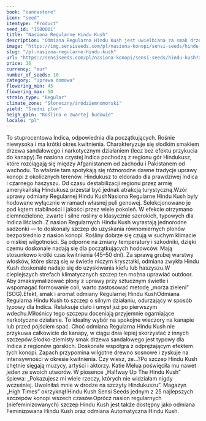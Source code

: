 ```yaml
---
book: "cannastore"
icon: "seed"
itemtype: "Product"
seed_id: "1500001"
title: "Nasiona Regularne Hindu Kush"
description: "Odmiana Regularna Hindu Kush jest uwielbiana za smak drzewa sandałowego i przyjemne, narkotyczne działanie. Zwarte, żywiczne i szybko kwitnące rośliny."
image: "https://img.sensiseeds.com/pl/nasiona-konopi/sensi-seeds/hindu-kush-image.png"
slug: "/pl-nasiona-regularne-hindu-kush"
url: "https://sensiseeds.com/pl/nasiona-konopi/sensi-seeds/hindu-kush?a_aid=cannastore"
price: 36
currency: "eur"
number_of_seeds: 10
category: "Uprawa domowa"
flowering_min: 45
flowering_max: 50
strain_type: "Regular"
climate_zone: "Słoneczny/śródziemnomorski"
yield: "Średni plon"
heigh_gain: "Roślina o zwartej budowie"
locale: "pl"
---
```

To stuprocentowa Indica, odpowiednia dla początkujących. Rośnie niewysoka i ma krótki okres kwitnienia. Charakteryzuje się słodkim smakiem drzewa sandałowego i narkotycznym działaniem (lecz bez efektu przykucia do kanapy).Te nasiona czystej Indica pochodzą z regionu gór Hindukusz, które rozciągają się między Afganistanem od zachodu i Pakistanem od wschodu. To właśnie tam spotykają się różnorodne dawne tradycje uprawy konopi z okolicznych terenów. Hindukusz to eldorado dla prawdziwej Indica i czarnego haszyszu. Od czasu destabilizacji regionu przez armię amerykańską Hindukusz przestał być jednak atrakcją turystyczną.Wzór uprawy odmiany Regularnej Hindu KushNasiona Regularne Hindu Kush były hodowane wyłącznie w ramach własnej puli genowej. Selekcjonowano je pod kątem stabilności i jakości przez wiele pokoleń. W efekcie otrzymano ciemnozielone, zwarte i silne rośliny o klasycznie szerokich, typowych dla Indica liściach. Z nasion Regularnych Hindu Kush wyrastają jednorodne sadzonki — to doskonały szczep do uzyskania równomiernych plonów bezpośrednio z nasion konopi. Rośliny dobrze się czują w suchym klimacie o niskiej wilgotności. Są odporne na zmiany temperatury i szkodniki, dzięki czemu doskonale nadają się dla początkujących hodowców. Mają stosunkowo krótki czas kwitnienia (45–50 dni). Za sprawą grubej warstwy włosków, które skrzą się w świetle niczym kryształki, odmiana zwykła Hindu Kush doskonale nadaje się do uzyskiwania kiefu lub haszyszu.W cieplejszych strefach klimatycznych szczep ten można uprawiać outdoor. Aby zmaksymalizować plony z uprawy przy sztucznym świetle i wspomagać formowanie coli, warto zastosować metodę „morza zieleni” (SOG).Efekt, smak i aromat odmiany Regularnej Hindu KushOdmiana Regularna Hindu Kush to szczep o silnym działaniu, odurzający w sposób typowy dla Indica. Relaksuje ciało i umysł już po pierwszym wdechu.Miłośnicy tego szczepu doceniają przyjemnie ogarniające narkotyczne działanie. To idealny wybór na spokojne wieczory na kanapie lub przed pójściem spać. Choć odmiana Regularna Hindu Kush nie przykuwa całkowicie do kanapy, w ciągu dnia lepiej skorzystać z innych szczepów.Słodko-ziemisty smak drzewa sandałowego jest typowy dla Indica z regionów górskich. Doskonałe współgra z odprężającym efektem tych konopi. Zapach przypomina wilgotne drewno sosnowe i zyskuje na intensywności w okresie kwitnienia. Czy wiesz, że…?Po szczep Hindu Kush chętnie sięgają muzycy, artyści i aktorzy. Katie Melua poświęciła mu nawet jeden ze swoich utworów. W piosence „Halfway Up The Hindu Kush” śpiewa: „Pokazujesz mi wiele rzeczy, których nie widziałam nigdy wcześniej. Uwolniłaś mnie w drodze na szczyty Hindukuszu”. Magazyn „High Times” okrzyknął Hindu Kush Sensi Seeds jednym z 25 najlepszych szczepów konopi wszech czasów.Oprócz nasion regularnych (niefeminizowanych) szczep Hindu Kush jest także dostępny jako odmiana Feminizowana Hindu Kush oraz odmiana Automatyczna Hindu Kush.
